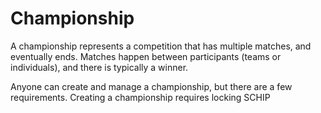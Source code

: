 # Championship

A championship represents a competition that has multiple matches, and eventually ends. Matches happen between participants (teams or individuals), and there is typically a winner.

Anyone can create and manage a championship, but there are a few requirements. Creating a championship requires locking SCHIP
